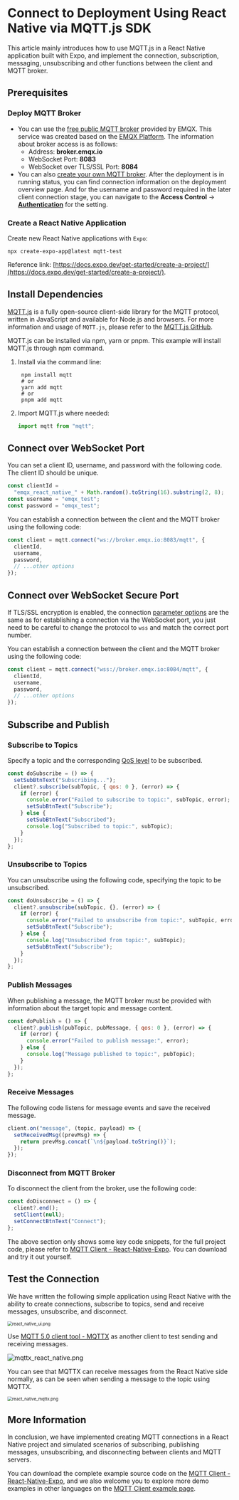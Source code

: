 # Connect to Deployment Using React Native via MQTT.js SDK

This article mainly introduces how to use MQTT.js in a React Native application built with Expo, and implement the connection, subscription, messaging, unsubscribing and other functions between the client and MQTT broker.

## Prerequisites

### Deploy MQTT Broker

- You can use the [free public MQTT broker](https://www.emqx.com/en/mqtt/public-mqtt5-broker) provided by EMQX. This service was created based on the [EMQX Platform](https://www.emqx.com/en). The information about broker access is as follows:
  - Address: **broker.emqx.io**
  - WebSocket Port: **8083**
  - WebSocket over TLS/SSL Port: **8084**
- You can also [create your own MQTT broker](../create/overview.md). After the deployment is in running status, you can find connection information on the deployment overview page. And for the username and password required in the later client connection stage, you can navigate to the **Access Control** -> **[Authentication](../deployments/default_auth.md)** for the setting.

### Create a React Native Application

Create new React Native applications with `Expo`:

```shell
npx create-expo-app@latest mqtt-test
```

Reference link: [https://docs.expo.dev/get-started/create-a-project/](https://docs.expo.dev/get-started/create-a-project/).

## Install Dependencies

[MQTT.js](https://github.com/mqttjs/MQTT.js) is a fully open-source client-side library for the MQTT protocol, written in JavaScript and available for Node.js and browsers. For more information and usage of `MQTT.js`, please refer to the [MQTT.js GitHub](https://github.com/mqttjs/MQTT.js#table-of-contents).

MQTT.js can be installed via npm, yarn or pnpm. This example will install MQTT.js through npm command.

1. Install via the command line:

   ```shell
    npm install mqtt
    # or
    yarn add mqtt
    # or
    pnpm add mqtt
   ```

2. Import MQTT.js where needed:

   ```js
   import mqtt from "mqtt";
   ```

## Connect over WebSocket Port

You can set a client ID, username, and password with the following code. The client ID should be unique.

```js
const clientId =
  "emqx_react_native_" + Math.random().toString(16).substring(2, 8);
const username = "emqx_test";
const password = "emqx_test";
```

You can establish a connection between the client and the MQTT broker using the following code:

```js
const client = mqtt.connect("ws://broker.emqx.io:8083/mqtt", {
  clientId,
  username,
  password,
  // ...other options
});
```

## Connect over WebSocket Secure Port

If TLS/SSL encryption is enabled, the connection [parameter options](https://github.com/mqttjs/MQTT.js#mqttclientstreambuilder-options) are the same as for establishing a connection via the WebSocket port, you just need to be careful to change the protocol to `wss` and match the correct port number.

You can establish a connection between the client and the MQTT broker using the following code:

```js
const client = mqtt.connect("wss://broker.emqx.io:8084/mqtt", {
  clientId,
  username,
  password,
  // ...other options
});
```

## Subscribe and Publish

### Subscribe to Topics

Specify a topic and the corresponding [QoS level](https://www.emqx.com/zh/blog/introduction-to-mqtt-qos) to be subscribed.

```javascript
const doSubscribe = () => {
  setSubBtnText("Subscribing...");
  client?.subscribe(subTopic, { qos: 0 }, (error) => {
    if (error) {
      console.error("Failed to subscribe to topic:", subTopic, error);
      setSubBtnText("Subscribe");
    } else {
      setSubBtnText("Subscribed");
      console.log("Subscribed to topic:", subTopic);
    }
  });
};
```

### Unsubscribe to Topics

You can unsubscribe using the following code, specifying the topic to be unsubscribed.

```javascript
const doUnsubscribe = () => {
  client?.unsubscribe(subTopic, {}, (error) => {
    if (error) {
      console.error("Failed to unsubscribe from topic:", subTopic, error);
      setSubBtnText("Subscribe");
    } else {
      console.log("Unsubscribed from topic:", subTopic);
      setSubBtnText("Subscribe");
    }
  });
};
```

### Publish Messages

When publishing a message, the MQTT broker must be provided with information about the target topic and message content.

```javascript
const doPublish = () => {
  client?.publish(pubTopic, pubMessage, { qos: 0 }, (error) => {
    if (error) {
      console.error("Failed to publish message:", error);
    } else {
      console.log("Message published to topic:", pubTopic);
    }
  });
};
```

### Receive Messages

The following code listens for message events and save the received message.

```js
client.on("message", (topic, payload) => {
  setReceivedMsg((prevMsg) => {
    return prevMsg.concat(`\n${payload.toString()}`);
  });
});
```

### Disconnect from MQTT Broker

To disconnect the client from the broker, use the following code:

```javascript
const doDisconnect = () => {
  client?.end();
  setClient(null);
  setConnectBtnText("Connect");
};
```

The above section only shows some key code snippets, for the full project code, please refer to [MQTT Client - React-Native-Expo](https://github.com/emqx/MQTT-Client-Examples/tree/master/mqtt-client-React-Native-Expo). You can download and try it out yourself.

## Test the Connection

We have written the following simple application using React Native with the ability to create connections, subscribe to topics, send and receive messages, unsubscribe, and disconnect.

<img src="./_assets/react_native_ui.png" alt="react_native_ui.png" style="zoom:67%;" />

Use [MQTT 5.0 client tool - MQTTX](https://mqttx.app/) as another client to test sending and receiving messages.

![mqttx_react_native.png](./_assets/mqttx_react_native.png)

You can see that MQTTX can receive messages from the React Native side normally, as can be seen when sending a message to the topic using MQTTX.

<img src="./_assets/react_native_mqttx.png" alt="react_native_mqttx.png" style="zoom:67%;" />

## More Information

In conclusion, we have implemented creating MQTT connections in a React Native project and simulated scenarios of subscribing, publishing messages, unsubscribing, and disconnecting between clients and MQTT servers.

You can download the complete example source code on the [MQTT Client - React-Native-Expo](https://github.com/emqx/MQTT-Client-Examples/tree/master/mqtt-client-React-Native-Expo), and we also welcome you to explore more demo examples in other languages on the [MQTT Client example page](https://github.com/emqx/MQTT-Client-Examples).
